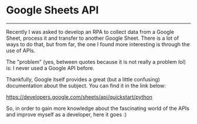 # Google Sheets API
---
Recently I was asked to develop an RPA to collect data from a Google Sheet, process it and transfer to another Google Sheet. There is a lot of ways to do that, but from far, the one I found more interesting is through the use of APIs.

The "problem" (yes, between quotes because it is not really a problem lol) is: I never used a Google API before.

Thankfully, Google itself provides a great (but a little confusing) documentation about the subject. You can find it in the link below:

https://developers.google.com/sheets/api/quickstart/python

So, in order to gain more knowledge about the fascinating world of the APIs and improve myself as a developer, here it goes :)